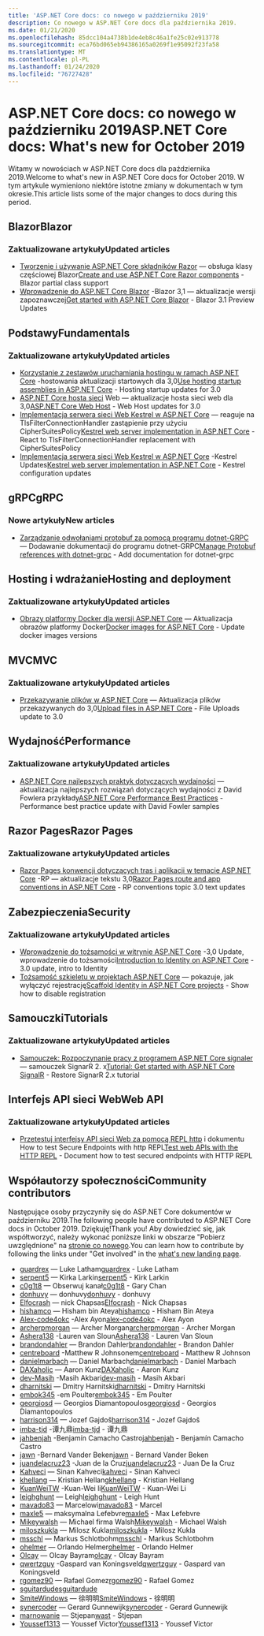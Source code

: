 ```yaml
---
title: 'ASP.NET Core docs: co nowego w październiku 2019'
description: Co nowego w ASP.NET Core docs dla października 2019.
ms.date: 01/21/2020
ms.openlocfilehash: 85dcc104a4738b1de4eb8c46a1fe25c02e913778
ms.sourcegitcommit: eca76bd065eb94386165a0269f1e95092f23fa58
ms.translationtype: MT
ms.contentlocale: pl-PL
ms.lasthandoff: 01/24/2020
ms.locfileid: "76727428"
---
```

# <a name="aspnet-core-docs-whats-new-for-october-2019"></a><span data-ttu-id="7a52c-103">ASP.NET Core docs: co nowego w październiku 2019</span><span class="sxs-lookup"><span data-stu-id="7a52c-103">ASP.NET Core docs: What's new for October 2019</span></span>

<span data-ttu-id="7a52c-104">Witamy w nowościach w ASP.NET Core docs dla października 2019.</span><span class="sxs-lookup"><span data-stu-id="7a52c-104">Welcome to what's new in ASP.NET Core docs for October 2019.</span></span> <span data-ttu-id="7a52c-105">W tym artykule wymieniono niektóre istotne zmiany w dokumentach w tym okresie.</span><span class="sxs-lookup"><span data-stu-id="7a52c-105">This article lists some of the major changes to docs during this period.</span></span>

## <a name="blazor"></a><span data-ttu-id="7a52c-106">Blazor</span><span class="sxs-lookup"><span data-stu-id="7a52c-106">Blazor</span></span>

### <a name="updated-articles"></a><span data-ttu-id="7a52c-107">Zaktualizowane artykuły</span><span class="sxs-lookup"><span data-stu-id="7a52c-107">Updated articles</span></span>

- <span data-ttu-id="7a52c-108">[Tworzenie i używanie ASP.NET Core składników Razor](../blazor/components.md) — obsługa klasy częściowej Blazor</span><span class="sxs-lookup"><span data-stu-id="7a52c-108">[Create and use ASP.NET Core Razor components](../blazor/components.md) - Blazor partial class support</span></span>
- <span data-ttu-id="7a52c-109">[Wprowadzenie do ASP.NET Core Blazor](../blazor/get-started.md) -Blazor 3,1 — aktualizacje wersji zapoznawczej</span><span class="sxs-lookup"><span data-stu-id="7a52c-109">[Get started with ASP.NET Core Blazor](../blazor/get-started.md) - Blazor 3.1 Preview Updates</span></span>

## <a name="fundamentals"></a><span data-ttu-id="7a52c-110">Podstawy</span><span class="sxs-lookup"><span data-stu-id="7a52c-110">Fundamentals</span></span>

### <a name="updated-articles"></a><span data-ttu-id="7a52c-111">Zaktualizowane artykuły</span><span class="sxs-lookup"><span data-stu-id="7a52c-111">Updated articles</span></span>

- <span data-ttu-id="7a52c-112">[Korzystanie z zestawów uruchamiania hostingu w ramach ASP.NET Core](../fundamentals/host/platform-specific-configuration.md) -hostowania aktualizacji startowych dla 3,0</span><span class="sxs-lookup"><span data-stu-id="7a52c-112">[Use hosting startup assemblies in ASP.NET Core](../fundamentals/host/platform-specific-configuration.md) - Hosting startup updates for 3.0</span></span>
- <span data-ttu-id="7a52c-113">[ASP.NET Core hosta sieci](../fundamentals/host/web-host.md) Web — aktualizacje hosta sieci web dla 3,0</span><span class="sxs-lookup"><span data-stu-id="7a52c-113">[ASP.NET Core Web Host](../fundamentals/host/web-host.md) - Web Host updates for 3.0</span></span>
- <span data-ttu-id="7a52c-114">[Implementacja serwera sieci Web Kestrel w ASP.NET Core](../fundamentals/servers/kestrel.md) — reaguje na TlsFilterConnectionHandler zastąpienie przy użyciu CipherSuitesPolicy</span><span class="sxs-lookup"><span data-stu-id="7a52c-114">[Kestrel web server implementation in ASP.NET Core](../fundamentals/servers/kestrel.md) - React to TlsFilterConnectionHandler replacement with CipherSuitesPolicy</span></span>
- <span data-ttu-id="7a52c-115">[Implementacja serwera sieci Web Kestrel w ASP.NET Core](../fundamentals/servers/kestrel.md) -Kestrel Updates</span><span class="sxs-lookup"><span data-stu-id="7a52c-115">[Kestrel web server implementation in ASP.NET Core](../fundamentals/servers/kestrel.md) - Kestrel configuration updates</span></span>

## <a name="grpc"></a><span data-ttu-id="7a52c-116">gRPC</span><span class="sxs-lookup"><span data-stu-id="7a52c-116">gRPC</span></span>

### <a name="new-articles"></a><span data-ttu-id="7a52c-117">Nowe artykuły</span><span class="sxs-lookup"><span data-stu-id="7a52c-117">New articles</span></span>

- <span data-ttu-id="7a52c-118">[Zarządzanie odwołaniami protobuf za pomocą programu dotnet-GRPC](../grpc/dotnet-grpc.md) — Dodawanie dokumentacji do programu dotnet-GRPC</span><span class="sxs-lookup"><span data-stu-id="7a52c-118">[Manage Protobuf references with dotnet-grpc](../grpc/dotnet-grpc.md) - Add documentation for dotnet-grpc</span></span>

## <a name="hosting-and-deployment"></a><span data-ttu-id="7a52c-119">Hosting i wdrażanie</span><span class="sxs-lookup"><span data-stu-id="7a52c-119">Hosting and deployment</span></span>

### <a name="updated-articles"></a><span data-ttu-id="7a52c-120">Zaktualizowane artykuły</span><span class="sxs-lookup"><span data-stu-id="7a52c-120">Updated articles</span></span>

- <span data-ttu-id="7a52c-121">[Obrazy platformy Docker dla wersji ASP.NET Core](../host-and-deploy/docker/building-net-docker-images.md) — Aktualizacja obrazów platformy Docker</span><span class="sxs-lookup"><span data-stu-id="7a52c-121">[Docker images for ASP.NET Core](../host-and-deploy/docker/building-net-docker-images.md) - Update docker images versions</span></span>

## <a name="mvc"></a><span data-ttu-id="7a52c-122">MVC</span><span class="sxs-lookup"><span data-stu-id="7a52c-122">MVC</span></span>

### <a name="updated-articles"></a><span data-ttu-id="7a52c-123">Zaktualizowane artykuły</span><span class="sxs-lookup"><span data-stu-id="7a52c-123">Updated articles</span></span>

- <span data-ttu-id="7a52c-124">[Przekazywanie plików w ASP.NET Core](../mvc/models/file-uploads.md) — Aktualizacja plików przekazywanych do 3,0</span><span class="sxs-lookup"><span data-stu-id="7a52c-124">[Upload files in ASP.NET Core](../mvc/models/file-uploads.md) - File Uploads update to 3.0</span></span>

## <a name="performance"></a><span data-ttu-id="7a52c-125">Wydajność</span><span class="sxs-lookup"><span data-stu-id="7a52c-125">Performance</span></span>

### <a name="updated-articles"></a><span data-ttu-id="7a52c-126">Zaktualizowane artykuły</span><span class="sxs-lookup"><span data-stu-id="7a52c-126">Updated articles</span></span>

- <span data-ttu-id="7a52c-127">[ASP.NET Core najlepszych praktyk dotyczących wydajności](../performance/performance-best-practices.md) — aktualizacja najlepszych rozwiązań dotyczących wydajności z David Fowlera przykłady</span><span class="sxs-lookup"><span data-stu-id="7a52c-127">[ASP.NET Core Performance Best Practices](../performance/performance-best-practices.md) - Performance best practice update with David Fowler samples</span></span>

## <a name="razor-pages"></a><span data-ttu-id="7a52c-128">Razor Pages</span><span class="sxs-lookup"><span data-stu-id="7a52c-128">Razor Pages</span></span>

### <a name="updated-articles"></a><span data-ttu-id="7a52c-129">Zaktualizowane artykuły</span><span class="sxs-lookup"><span data-stu-id="7a52c-129">Updated articles</span></span>

- <span data-ttu-id="7a52c-130">[Razor Pages konwencji dotyczących tras i aplikacji w temacie ASP.NET Core](../razor-pages/razor-pages-conventions.md) -RP — aktualizacje tekstu 3,0</span><span class="sxs-lookup"><span data-stu-id="7a52c-130">[Razor Pages route and app conventions in ASP.NET Core](../razor-pages/razor-pages-conventions.md) - RP conventions topic 3.0 text updates</span></span>

## <a name="security"></a><span data-ttu-id="7a52c-131">Zabezpieczenia</span><span class="sxs-lookup"><span data-stu-id="7a52c-131">Security</span></span>

### <a name="updated-articles"></a><span data-ttu-id="7a52c-132">Zaktualizowane artykuły</span><span class="sxs-lookup"><span data-stu-id="7a52c-132">Updated articles</span></span>

- <span data-ttu-id="7a52c-133">[Wprowadzenie do tożsamości w witrynie ASP.NET Core](../security/authentication/identity.md) -3,0 Update, wprowadzenie do tożsamości</span><span class="sxs-lookup"><span data-stu-id="7a52c-133">[Introduction to Identity on ASP.NET Core](../security/authentication/identity.md) - 3.0 update, intro to Identity</span></span>
- <span data-ttu-id="7a52c-134">[Tożsamość szkieletu w projektach ASP.NET Core](../security/authentication/scaffold-identity.md) — pokazuje, jak wyłączyć rejestrację</span><span class="sxs-lookup"><span data-stu-id="7a52c-134">[Scaffold Identity in ASP.NET Core projects](../security/authentication/scaffold-identity.md) - Show how to disable registration</span></span>

## <a name="tutorials"></a><span data-ttu-id="7a52c-135">Samouczki</span><span class="sxs-lookup"><span data-stu-id="7a52c-135">Tutorials</span></span>

### <a name="updated-articles"></a><span data-ttu-id="7a52c-136">Zaktualizowane artykuły</span><span class="sxs-lookup"><span data-stu-id="7a52c-136">Updated articles</span></span>

- <span data-ttu-id="7a52c-137">[Samouczek: Rozpoczynanie pracy z programem ASP.NET Core signaler](../tutorials/signalr.md) — samouczek SignarR 2. x</span><span class="sxs-lookup"><span data-stu-id="7a52c-137">[Tutorial: Get started with ASP.NET Core SignalR](../tutorials/signalr.md) - Restore SignarR 2.x tutorial</span></span>

## <a name="web-api"></a><span data-ttu-id="7a52c-138">Interfejs API sieci Web</span><span class="sxs-lookup"><span data-stu-id="7a52c-138">Web API</span></span>

### <a name="updated-articles"></a><span data-ttu-id="7a52c-139">Zaktualizowane artykuły</span><span class="sxs-lookup"><span data-stu-id="7a52c-139">Updated articles</span></span>

- <span data-ttu-id="7a52c-140">[Przetestuj interfejsy API sieci Web za pomocą REPL http](../web-api/http-repl.md) i dokumentu How to test Secure Endpoints with http REPL</span><span class="sxs-lookup"><span data-stu-id="7a52c-140">[Test web APIs with the HTTP REPL](../web-api/http-repl.md) - Document how to test secured endpoints with HTTP REPL</span></span>

## <a name="community-contributors"></a><span data-ttu-id="7a52c-141">Współautorzy społeczności</span><span class="sxs-lookup"><span data-stu-id="7a52c-141">Community contributors</span></span>

<span data-ttu-id="7a52c-142">Następujące osoby przyczyniły się do ASP.NET Core dokumentów w październiku 2019.</span><span class="sxs-lookup"><span data-stu-id="7a52c-142">The following people have contributed to ASP.NET Core docs in October 2019.</span></span> <span data-ttu-id="7a52c-143">Dziękuję!</span><span class="sxs-lookup"><span data-stu-id="7a52c-143">Thank you!</span></span> <span data-ttu-id="7a52c-144">Aby dowiedzieć się, jak współtworzyć, należy wykonać poniższe linki w obszarze "Pobierz uwzględnione" na [stronie co nowego](index.yml).</span><span class="sxs-lookup"><span data-stu-id="7a52c-144">You can learn how to contribute by following the links under "Get involved" in the [what's new landing page](index.yml).</span></span>

- <span data-ttu-id="7a52c-145">[guardrex](https://github.com/guardrex) — Luke Latham</span><span class="sxs-lookup"><span data-stu-id="7a52c-145">[guardrex](https://github.com/guardrex) - Luke Latham</span></span>
- <span data-ttu-id="7a52c-146">[serpent5](https://github.com/serpent5) — Kirka Larkin</span><span class="sxs-lookup"><span data-stu-id="7a52c-146">[serpent5](https://github.com/serpent5) - Kirk Larkin</span></span>
- <span data-ttu-id="7a52c-147">[c0g1t8](https://github.com/c0g1t8) — Obserwuj kanał</span><span class="sxs-lookup"><span data-stu-id="7a52c-147">[c0g1t8](https://github.com/c0g1t8) - Gary Chan</span></span>
- <span data-ttu-id="7a52c-148">[donhuvy](https://github.com/donhuvy) — donhuvy</span><span class="sxs-lookup"><span data-stu-id="7a52c-148">[donhuvy](https://github.com/donhuvy) - donhuvy</span></span>
- <span data-ttu-id="7a52c-149">[Elfocrash](https://github.com/Elfocrash) — nick Chapsas</span><span class="sxs-lookup"><span data-stu-id="7a52c-149">[Elfocrash](https://github.com/Elfocrash) - Nick Chapsas</span></span>
- <span data-ttu-id="7a52c-150">[hishamco](https://github.com/hishamco) — Hisham bin Ateya</span><span class="sxs-lookup"><span data-stu-id="7a52c-150">[hishamco](https://github.com/hishamco) - Hisham Bin Ateya</span></span>
- <span data-ttu-id="7a52c-151">[Alex-code4okc](https://github.com/alex-code4okc) -Alex Ayon</span><span class="sxs-lookup"><span data-stu-id="7a52c-151">[alex-code4okc](https://github.com/alex-code4okc) - Alex Ayon</span></span>
- <span data-ttu-id="7a52c-152">[archerpmorgan](https://github.com/archerpmorgan) — Archer Morgan</span><span class="sxs-lookup"><span data-stu-id="7a52c-152">[archerpmorgan](https://github.com/archerpmorgan) - Archer Morgan</span></span>
- <span data-ttu-id="7a52c-153">[Ashera138](https://github.com/Ashera138) -Lauren van Sloun</span><span class="sxs-lookup"><span data-stu-id="7a52c-153">[Ashera138](https://github.com/Ashera138) - Lauren Van Sloun</span></span>
- <span data-ttu-id="7a52c-154">[brandondahler](https://github.com/brandondahler) — Brandon Dahler</span><span class="sxs-lookup"><span data-stu-id="7a52c-154">[brandondahler](https://github.com/brandondahler) - Brandon Dahler</span></span>
- <span data-ttu-id="7a52c-155">[centreboard](https://github.com/centreboard) -Matthew R Johnsonem</span><span class="sxs-lookup"><span data-stu-id="7a52c-155">[centreboard](https://github.com/centreboard) - Matthew R Johnson</span></span>
- <span data-ttu-id="7a52c-156">[danielmarbach](https://github.com/danielmarbach) — Daniel Marbach</span><span class="sxs-lookup"><span data-stu-id="7a52c-156">[danielmarbach](https://github.com/danielmarbach) - Daniel Marbach</span></span>
- <span data-ttu-id="7a52c-157">[DAXaholic](https://github.com/DAXaholic) — Aaron Kunz</span><span class="sxs-lookup"><span data-stu-id="7a52c-157">[DAXaholic](https://github.com/DAXaholic) - Aaron Kunz</span></span>
- <span data-ttu-id="7a52c-158">[dev-Masih](https://github.com/dev-masih) -Masih Akbari</span><span class="sxs-lookup"><span data-stu-id="7a52c-158">[dev-masih](https://github.com/dev-masih) - Masih Akbari</span></span>
- <span data-ttu-id="7a52c-159">[dharnitski](https://github.com/dharnitski) — Dmitry Harnitski</span><span class="sxs-lookup"><span data-stu-id="7a52c-159">[dharnitski](https://github.com/dharnitski) - Dmitry Harnitski</span></span>
- <span data-ttu-id="7a52c-160">[embok345](https://github.com/embok345) -em Poulter</span><span class="sxs-lookup"><span data-stu-id="7a52c-160">[embok345](https://github.com/embok345) - Em Poulter</span></span>
- <span data-ttu-id="7a52c-161">[georgiosd](https://github.com/georgiosd) — Georgios Diamantopoulos</span><span class="sxs-lookup"><span data-stu-id="7a52c-161">[georgiosd](https://github.com/georgiosd) - Georgios Diamantopoulos</span></span>
- <span data-ttu-id="7a52c-162">[harrison314](https://github.com/harrison314) — Jozef Gajdoš</span><span class="sxs-lookup"><span data-stu-id="7a52c-162">[harrison314](https://github.com/harrison314) - Jozef Gajdoš</span></span>
- <span data-ttu-id="7a52c-163">[imba-tjd](https://github.com/imba-tjd) -谭九鼎</span><span class="sxs-lookup"><span data-stu-id="7a52c-163">[imba-tjd](https://github.com/imba-tjd) - 谭九鼎</span></span>
- <span data-ttu-id="7a52c-164">[jahbenjah](https://github.com/jahbenjah) -Benjamín Camacho Castro</span><span class="sxs-lookup"><span data-stu-id="7a52c-164">[jahbenjah](https://github.com/jahbenjah) - Benjamín Camacho Castro</span></span>
- <span data-ttu-id="7a52c-165">[jawn](https://github.com/jawn) -Bernard Vander Beken</span><span class="sxs-lookup"><span data-stu-id="7a52c-165">[jawn](https://github.com/jawn) - Bernard Vander Beken</span></span>
- <span data-ttu-id="7a52c-166">[juandelacruz23](https://github.com/juandelacruz23) -Juan de la Cruz</span><span class="sxs-lookup"><span data-stu-id="7a52c-166">[juandelacruz23](https://github.com/juandelacruz23) - Juan De la Cruz</span></span>
- <span data-ttu-id="7a52c-167">[Kahveci](https://github.com/kahveci) — Sinan Kahveci</span><span class="sxs-lookup"><span data-stu-id="7a52c-167">[kahveci](https://github.com/kahveci) - Sinan Kahveci</span></span>
- <span data-ttu-id="7a52c-168">[khellang](https://github.com/khellang) — Kristian Hellang</span><span class="sxs-lookup"><span data-stu-id="7a52c-168">[khellang](https://github.com/khellang) - Kristian Hellang</span></span>
- <span data-ttu-id="7a52c-169">[KuanWeiTW](https://github.com/KuanWeiTW) -Kuan-Wei li</span><span class="sxs-lookup"><span data-stu-id="7a52c-169">[KuanWeiTW](https://github.com/KuanWeiTW) - Kuan-Wei Li</span></span>
- <span data-ttu-id="7a52c-170">[leighghunt](https://github.com/leighghunt) — Leigh</span><span class="sxs-lookup"><span data-stu-id="7a52c-170">[leighghunt](https://github.com/leighghunt) - Leigh Hunt</span></span>
- <span data-ttu-id="7a52c-171">[mavado83](https://github.com/mavado83) — Marcelowi</span><span class="sxs-lookup"><span data-stu-id="7a52c-171">[mavado83](https://github.com/mavado83) - Marcel</span></span>
- <span data-ttu-id="7a52c-172">[maxle5](https://github.com/maxle5) — maksymalna Lefebvre</span><span class="sxs-lookup"><span data-stu-id="7a52c-172">[maxle5](https://github.com/maxle5) - Max Lefebvre</span></span>
- <span data-ttu-id="7a52c-173">[Mikeywalsh](https://github.com/Mikeywalsh) — Michael firma Walsh</span><span class="sxs-lookup"><span data-stu-id="7a52c-173">[Mikeywalsh](https://github.com/Mikeywalsh) - Michael Walsh</span></span>
- <span data-ttu-id="7a52c-174">[miloszkukla](https://github.com/miloszkukla) — Milosz Kukla</span><span class="sxs-lookup"><span data-stu-id="7a52c-174">[miloszkukla](https://github.com/miloszkukla) - Milosz Kukla</span></span>
- <span data-ttu-id="7a52c-175">[msschl](https://github.com/msschl) — Markus Schlotbohm</span><span class="sxs-lookup"><span data-stu-id="7a52c-175">[msschl](https://github.com/msschl) - Markus Schlotbohm</span></span>
- <span data-ttu-id="7a52c-176">[ohelmer](https://github.com/ohelmer) — Orlando Helmer</span><span class="sxs-lookup"><span data-stu-id="7a52c-176">[ohelmer](https://github.com/ohelmer) - Orlando Helmer</span></span>
- <span data-ttu-id="7a52c-177">[Olcay](https://github.com/olcay) — Olcay Bayram</span><span class="sxs-lookup"><span data-stu-id="7a52c-177">[olcay](https://github.com/olcay) - Olcay Bayram</span></span>
- <span data-ttu-id="7a52c-178">[qwertzguy](https://github.com/qwertzguy) -Gaspard van Koningsveld</span><span class="sxs-lookup"><span data-stu-id="7a52c-178">[qwertzguy](https://github.com/qwertzguy) - Gaspard van Koningsveld</span></span>
- <span data-ttu-id="7a52c-179">[rgomez90](https://github.com/rgomez90) — Rafael Gomez</span><span class="sxs-lookup"><span data-stu-id="7a52c-179">[rgomez90](https://github.com/rgomez90) - Rafael Gomez</span></span>
- [<span data-ttu-id="7a52c-180">sguitardude</span><span class="sxs-lookup"><span data-stu-id="7a52c-180">sguitardude</span></span>](https://github.com/sguitardude) 
- <span data-ttu-id="7a52c-181">[SmiteWindows](https://github.com/SmiteWindows) — 徐明明</span><span class="sxs-lookup"><span data-stu-id="7a52c-181">[SmiteWindows](https://github.com/SmiteWindows) - 徐明明</span></span>
- <span data-ttu-id="7a52c-182">[synercoder](https://github.com/synercoder) — Gerard Gunnewijk</span><span class="sxs-lookup"><span data-stu-id="7a52c-182">[synercoder](https://github.com/synercoder) - Gerard Gunnewijk</span></span>
- <span data-ttu-id="7a52c-183">[marnowanie](https://github.com/wast) — Stjepan</span><span class="sxs-lookup"><span data-stu-id="7a52c-183">[wast](https://github.com/wast) - Stjepan</span></span>
- <span data-ttu-id="7a52c-184">[Youssef1313](https://github.com/Youssef1313) — Youssef Victor</span><span class="sxs-lookup"><span data-stu-id="7a52c-184">[Youssef1313](https://github.com/Youssef1313) - Youssef Victor</span></span>
